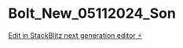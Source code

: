 # Bolt_New_05112024_Son

[Edit in StackBlitz next generation editor ⚡️](https://stackblitz.com/~/github.com/Orhan22ncu/Bolt_New_05112024_Son)